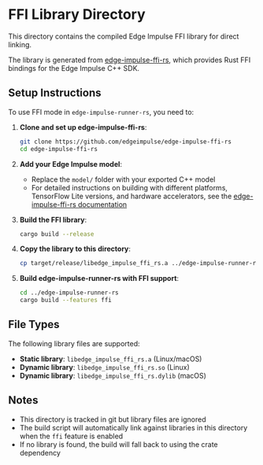 # FFI Library Directory

This directory contains the compiled Edge Impulse FFI library for direct linking.

The library is generated from [edge-impulse-ffi-rs](https://github.com/edgeimpulse/edge-impulse-ffi-rs), which provides Rust FFI bindings for the Edge Impulse C++ SDK.

## Setup Instructions

To use FFI mode in `edge-impulse-runner-rs`, you need to:

1. **Clone and set up edge-impulse-ffi-rs**:
   ```bash
   git clone https://github.com/edgeimpulse/edge-impulse-ffi-rs
   cd edge-impulse-ffi-rs
   ```

2. **Add your Edge Impulse model**:
   - Replace the `model/` folder with your exported C++ model
   - For detailed instructions on building with different platforms, TensorFlow Lite versions, and hardware accelerators, see the [edge-impulse-ffi-rs documentation](https://github.com/edgeimpulse/edge-impulse-ffi-rs)

3. **Build the FFI library**:
   ```bash
   cargo build --release
   ```

4. **Copy the library to this directory**:
   ```bash
   cp target/release/libedge_impulse_ffi_rs.a ../edge-impulse-runner-rs/lib/
   ```

5. **Build edge-impulse-runner-rs with FFI support**:
   ```bash
   cd ../edge-impulse-runner-rs
   cargo build --features ffi
   ```

## File Types

The following library files are supported:
- **Static library**: `libedge_impulse_ffi_rs.a` (Linux/macOS)
- **Dynamic library**: `libedge_impulse_ffi_rs.so` (Linux)
- **Dynamic library**: `libedge_impulse_ffi_rs.dylib` (macOS)



## Notes

- This directory is tracked in git but library files are ignored
- The build script will automatically link against libraries in this directory when the `ffi` feature is enabled
- If no library is found, the build will fall back to using the crate dependency